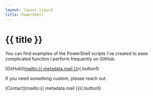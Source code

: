```yaml
---
layout: layout.liquid
title: PowerShell
---
```


# {{ title }}

You can find examples of the PowerShell scripts I've created to ease complicated function I perform frequently on GitHub.

[GitHub]([mailto:{{ metadata.mail }}](https://github.com/JasonCook599/powershell)){.button1}

If you need something custom, please reach out.

[Contact](mailto:{{ metadata.mail }}){.button1}
